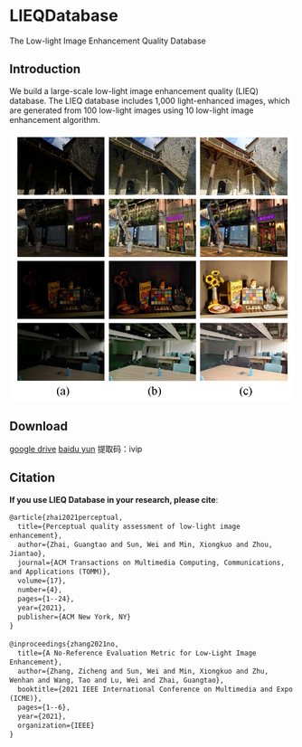 # LIEQDatabase
The Low-light Image Enhancement Quality Database

## Introduction

We build a large-scale low-light image enhancement quality (LIEQ) database. The LIEQ database includes 1,000 light-enhanced images, which are generated from 100 low-light images using 10 low-light image enhancement algorithm. 

![The exmaple images in LIEQ Database](https://github.com/sunwei925/LIEQDatabase/blob/main/illustration.png)


## Download
[google drive](https://drive.google.com/file/d/1BaJWBMmCun0TOjTGvCQHfDY7c2V8MKbm/view?usp=sharing) 
[baidu yun](https://pan.baidu.com/s/1r6-puxEl-RnB721pKaxcXg) 提取码：ivip

## Citation
**If you use LIEQ Database in your research, please cite**:
```
@article{zhai2021perceptual,
  title={Perceptual quality assessment of low-light image enhancement},
  author={Zhai, Guangtao and Sun, Wei and Min, Xiongkuo and Zhou, Jiantao},
  journal={ACM Transactions on Multimedia Computing, Communications, and Applications (TOMM)},
  volume={17},
  number={4},
  pages={1--24},
  year={2021},
  publisher={ACM New York, NY}
}

@inproceedings{zhang2021no,
  title={A No-Reference Evaluation Metric for Low-Light Image Enhancement},
  author={Zhang, Zicheng and Sun, Wei and Min, Xiongkuo and Zhu, Wenhan and Wang, Tao and Lu, Wei and Zhai, Guangtao},
  booktitle={2021 IEEE International Conference on Multimedia and Expo (ICME)},
  pages={1--6},
  year={2021},
  organization={IEEE}
}
```
